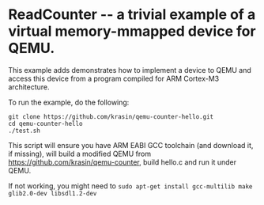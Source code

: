 ReadCounter -- a trivial example of a virtual memory-mmapped device for QEMU.
==================

This example adds demonstrates how to implement a device to QEMU and
access this device from a program compiled for ARM Cortex-M3 architecture.

To run the example, do the following:

```
git clone https://github.com/krasin/qemu-counter-hello.git
cd qemu-counter-hello
./test.sh
```

This script will ensure you have ARM EABI GCC toolchain (and download it, if missing),
will build a modified QEMU from https://github.com/krasin/qemu-counter, build hello.c and run it
under QEMU.

If not working, you might need to ```sudo apt-get install gcc-multilib make glib2.0-dev libsdl1.2-dev```
